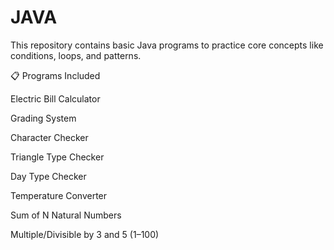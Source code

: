 # JAVA
This repository contains basic Java programs to practice core concepts like conditions, loops, and patterns.

📋 Programs Included

Electric Bill Calculator

Grading System

Character Checker

Triangle Type Checker

Day Type Checker

Temperature Converter

Sum of N Natural Numbers

Multiple/Divisible by 3 and 5 (1–100)
